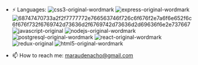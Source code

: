 

- ⚡ Languages: 
![css3-original-wordmark](https://user-images.githubusercontent.com/93391878/184929184-d4d38be3-6ef2-4f1c-abb6-5846cf53a331.svg)
![express-original-wordmark](https://user-images.githubusercontent.com/93391878/184929205-4222f982-38c0-408f-86b0-484a41f7d3e0.svg)
![68747470733a2f2f7777772e766563746f726c6f676f2e7a6f6e652f6c6f676f732f6769742d73636d2f6769742d73636d2d69636f6e2e737667](https://user-images.githubusercontent.com/93391878/184929256-ddef27e4-90b0-452f-9b6a-5b607b83e652.svg)
![javascript-original](https://user-images.githubusercontent.com/93391878/184929322-0f709d07-6b54-42aa-91e7-5cb6c5e57b1b.svg)
![nodejs-original-wordmark](https://user-images.githubusercontent.com/93391878/184929362-25e65572-beb7-4af2-9973-8bcf6f287bdc.svg)
![postgresql-original-wordmark](https://user-images.githubusercontent.com/93391878/184929381-52780868-69e1-442f-85fa-58fc85c19c2b.svg)
![react-original-wordmark](https://user-images.githubusercontent.com/93391878/184929404-9d98e574-5865-4ca8-bed9-ea43ad4e3f5b.svg)
![redux-original](https://user-images.githubusercontent.com/93391878/184929420-05ab830b-e1e7-4547-b5b8-18c04cc95d7d.svg)
![html5-original-wordmark](https://user-images.githubusercontent.com/93391878/184929497-33784904-fe11-49b6-96c7-017acc627cfb.svg)



- 📫 How to reach me: maraudenacho@gmail.com


